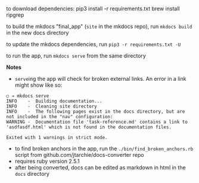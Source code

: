 to download dependencies:
pip3 install -r requirements.txt
brew install ripgrep 

to build the mkdocs "final_app" (`site` in the mkdocs repo), run `mkdocs build` in the new docs directory

to update the mkdocs dependencies, run `pip3 -r requirements.txt -U`

to run the app, run `mkdocs serve` from the same directory

**Notes**
* `serve`ing the app will check for broken external links. An error in a link might show like so:

```
○ → mkdocs serve
INFO    -  Building documentation...
INFO    -  Cleaning site directory
INFO    -  The following pages exist in the docs directory, but are not included in the "nav" configuration:
WARNING -  Documentation file 'task-reference.md' contains a link to 'asdfasdf.html' which is not found in the documentation files.

Exited with 1 warnings in strict mode.
```

* to find broken anchors in the app, run the `./bin/find_broken_anchors.rb` script from github.com/jtarchie/docs-converter repo
* requires ruby version 2.5.1
* after being converted, docs can be edited as markdown in html in the `docs` directory
